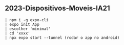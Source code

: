 ## 2023-Dispositivos-Moveis-IA21

````
| npm i -g expo-cli
| expo init App
| escolher 'minimal'
| cd 'xxxx'
| npx expo start --tunnel (rodar o app no android)
